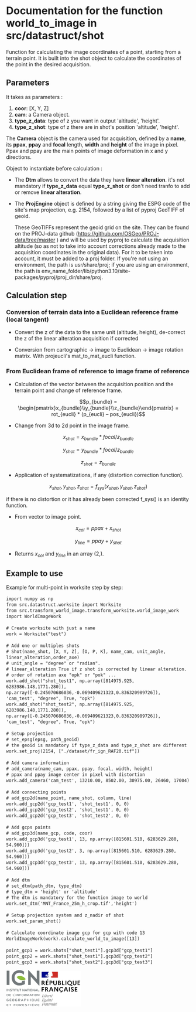 # Documentation for the function world_to_image in src/datastruct/shot

Function for calculating the image coordinates of a point, starting from a terrain point.
It is built into the shot object to calculate the coordinates of the point in the desired acquisition.

## Parameters

It takes as parameters :
1. **coor**: [X, Y, Z]
2. **cam**: a Camera object.
3. **type_z_data**: type of z you want in output 'altitude', 'height'.
4. **type_z_shot**: type of z there are in shot's position 'altitude', 'height'. 

The **Camera** object is the camera used for acquisition, defined by a **name**, its **ppax**, **ppay** and **focal** length, **width** and **height** of the image in pixel. Ppax and ppay are the main points of image deformation in x and y directions.

Object to instantiate before calculation :

* The **Dtm** allows to convert the data they have **linear alteration**. it's not mandatory if **type_z_data** equal **type_z_shot** or don't need tranfo to add or remove **linear alteration**.

* The **ProjEngine** object is defined by a string giving the ESPG code of the site's map projection, e.g. 2154, followed by a list of pyproj GeoTIFF of geoid.

  These GeoTIFFs represent the geoid grid on the site. They can be found on the PROJ-data github (https://github.com/OSGeo/PROJ-data/tree/master ) and will be used by pyproj to calculate the acquisition altitude (so as not to take into account corrections already made to the acquisition coordinates in the original data). For it to be taken into account, it must be added to a proj folder. If you're not using an environment, the path is usr/share/proj; if you are using an environment, the path is env_name_folder/lib/python3.10/site-packages/pyproj/proj_dir/share/proj.

## Calculation step

### Conversion of terrain data into a Euclidean reference frame (local tangent)

* Convert the z of the data to the same unit (altitude, height), de-correct the z of the linear alteration acquisition if corrected

* Conversion from cartographic -> image to Euclidean -> image rotation matrix. With projeucli's mat_to_mat_eucli function.

### From Euclidean frame of reference to image frame of reference

* Calculation of the vector between the acquisition position and the terrain point and change of reference frame.
```math
p_{bundle} = \begin{pmatrix}x_{bundle}\\y_{bundle}\\z_{bundle}\end{pmatrix} = rot_{eucli} * (p_{eucli} – pos_{eucli})
```

* Change from 3d to 2d point in the image frame.
```math
x_{shot} = x_{bundle} * focal / z_{bundle}
```
```math
y_{shot} = y_{bundle} * focal / z_{bundle}
```
```math
z_{shot} = z_{bundle}
```


* Application of systematizations, if any (distortion correction function).
```math
x_{shot}, y_{shot}, z_{shot} = f_{sys}(x_{shot}, y_{shot}, z_{shot})
```
if there is no distortion or it has already been corrected f_sys() is an identity function.

* From vector to image point.
```math
x_{col} = ppax + x_{shot}
```
```math
y_{line} = ppay + y_{shot}
```

* Returns $x_{col}$ and $y_{line}$ in an array (2,).

## Example to use

Example for multi-point in worksite step by step:
```
import numpy as np
from src.datastruct.worksite import Worksite
from src.transform_world_image.transform_worksite.world_image_work import WorldImageWork

# Create worksite with just a name
work = Worksite("test")

# Add one or multiples shots
# Shot(name_shot, [X, Y, Z], [O, P, K], name_cam, unit_angle, linear_alteration,order_axe)
# unit_angle = "degree" or "radian".
# linear_alteration True if z shot is corrected by linear alteration.
# order of rotation axe "opk" or "pok" ...
work.add_shot("shot_test1", np.array([814975.925, 6283986.148,1771.280]), np.array([-0.245070686036,-0.069409621323,0.836320989726]), 'cam_test', "degree", True, "opk")
work.add_shot("shot_test2", np.array([814975.925, 6283986.148,1771.280]), np.array([-0.245070686036,-0.069409621323,0.836320989726]), 'cam_test', "degree", True, "opk")

# Setup projection
# set_epsg(epsg, path_geoid)
# the geoid is mandatory if type_z_data and type_z_shot are different
work.set_proj(2154, ["./dataset/fr_ign_RAF20.tif"])

# Add camera information
# add_camera(name_cam, ppax, ppay, focal, width, height)
# ppax and ppay image center in pixel with distortion
work.add_camera('cam_test', 13210.00, 8502.00, 30975.00, 26460, 17004)

# Add connecting points
# add_gcp2d(name_point, name_shot, column, line)
work.add_gcp2d('gcp_test1', 'shot_test1', 0, 0)
work.add_gcp2d('gcp_test2', 'shot_test1', 0, 0)
work.add_gcp2d('gcp_test3', 'shot_test2', 0, 0)

# Add gcps points
# add_gcp3d(name_gcp, code, coor)
work.add_gcp3d('gcp_test1', 13, np.array([815601.510, 6283629.280, 54.960]))
work.add_gcp3d('gcp_test2', 3, np.array([815601.510, 6283629.280, 54.960]))
work.add_gcp3d('gcp_test3', 13, np.array([815601.510, 6283629.280, 54.960]))

# Add dtm
# set_dtm(path_dtm, type_dtm)
# type_dtm = 'height' or 'altitude'
# The dtm is mandatory for the function image to world
work.set_dtm('MNT_France_25m_h_crop.tif','height')

# Setup projection system and z_nadir of shot
work.set_param_shot()

# Calculate coordinate image gcp for gcp with code 13
WorldImageWork(work).calculate_world_to_image([13])

point_gcp1 = work.shots["shot_test1"].gcp3d["gcp_test1"]
point_gcp2 = work.shots["shot_test1"].gcp3d["gcp_test2"]
point_gcp3 = work.shots["shot_test2"].gcp3d["gcp_test3"]
```

![logo ign](../image/logo_ign.png) ![logo fr](../image/Republique_Francaise_Logo.png)
